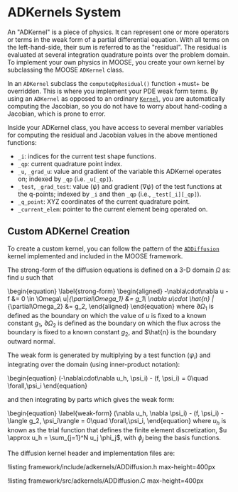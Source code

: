 # ADKernels System

An "ADKernel" is a piece of physics. It can represent one or more operators or terms in the weak form of
a partial differential equation.  With all terms on the left-hand-side, their sum is referred to as
the "residual". The residual is evaluated at several integration quadrature points over the problem
domain. To implement your own physics in MOOSE, you create your own kernel by subclassing the MOOSE
`ADKernel` class.

In an `ADKernel` subclass the `computeQpResidual()` function +must+ be overridden.  This is where you
implement your PDE weak form terms. By using an `ADKernel` as opposed to an
ordinary [`Kernel`](/Kernels/index.md), you are automatically computing the
Jacobian, so you do not have to worry about hand-coding a Jacobian, which is
prone to error.

Inside your ADKernel class, you have access to several member variables for computing the
residual and Jacobian values in the above mentioned functions:

- `_i`: indices for the current test shape functions.
- `_qp`: current quadrature point index.
- `_u`, `_grad_u`: value and gradient of the variable this ADKernel operates on;
  indexed by `_qp` (i.e. `_u[_qp]`).
- `_test`, `_grad_test`: value ($\psi$) and gradient ($\nabla \psi$) of the
  test functions at the q-points; indexed by `_i` and then `_qp` (i.e., `_test[_i][_qp]`).
- `_q_point`: XYZ coordinates of the current quadrature point.
- `_current_elem`: pointer to the current element being operated on.

## Custom ADKernel Creation

To create a custom kernel, you can follow the pattern of the [`ADDiffusion`](/ADDiffusion.md) kernel
implemented and included in the MOOSE framework.

The strong-form of the diffusion equations is defined on a 3-D domain $\Omega$ as: find $u$ such
that

\begin{equation}
\label{strong-form}
\begin{aligned}
-\nabla\cdot\nabla u - f &= 0 \in \Omega\\
u|_{\partial\Omega_1} &= g_1\\
\nabla u\cdot \hat{n} |_{\partial\Omega_2} &= g_2,
\end{aligned}
\end{equation}
where $\partial\Omega_1$ is defined as the boundary on which the value of $u$ is fixed to a known
constant $g_1$, $\partial\Omega_2$ is defined as the boundary on which the flux across the boundary
is fixed to a known constant $g_2$, and $\hat{n} is the boundary outward normal.

The weak form is generated by multiplying by a test function ($\psi_i$) and integrating over the
domain (using inner-product notation):

\begin{equation}
(-\nabla\cdot\nabla u_h, \psi_i) - (f, \psi_i) = 0\quad \forall\,\psi_i
\end{equation}

and then integrating by parts which gives the weak form:

\begin{equation}
\label{weak-form}
(\nabla u_h, \nabla \psi_i) - (f, \psi_i) - \langle g_2, \psi_i\rangle = 0\quad \forall\,\psi_i,
\end{equation}
where $u_h$ is known as the trial function that defines the finite element discretization, $u
\approx u_h = \sum_{j=1}^N u_j \phi_j$, with $\phi_j$ being the basis functions.

The diffusion kernel header and implementation files are:

!listing framework/include/adkernels/ADDiffusion.h max-height=400px

!listing framework/src/adkernels/ADDiffusion.C max-height=400px
